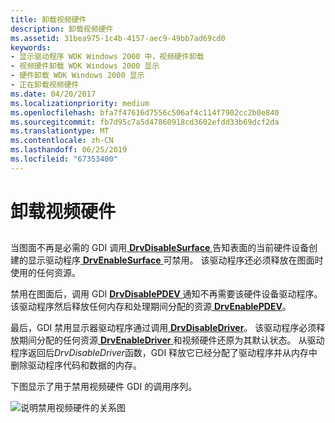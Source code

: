 ```yaml
---
title: 卸载视频硬件
description: 卸载视频硬件
ms.assetid: 31bea975-1c4b-4157-aec9-49bb7ad69cd0
keywords:
- 显示驱动程序 WDK Windows 2000 中，视频硬件卸载
- 视频硬件卸载 WDK Windows 2000 显示
- 硬件卸载 WDK Windows 2000 显示
- 正在卸载视频硬件
ms.date: 04/20/2017
ms.localizationpriority: medium
ms.openlocfilehash: bfa7f47616d7556c506af4c114f7902cc2b0e840
ms.sourcegitcommit: fb7d95c7a5d47860918cd3602efdd33b69dcf2da
ms.translationtype: MT
ms.contentlocale: zh-CN
ms.lasthandoff: 06/25/2019
ms.locfileid: "67353400"
---
```

# <a name="unloading-video-hardware"></a>卸载视频硬件


## <span id="ddk_unloading_video_hardware_gg"></span><span id="DDK_UNLOADING_VIDEO_HARDWARE_GG"></span>


当图面不再是必需的 GDI 调用[ **DrvDisableSurface** ](https://docs.microsoft.com/windows/desktop/api/winddi/nf-winddi-drvdisablesurface)告知表面的当前硬件设备创建的显示驱动程序[ **DrvEnableSurface** ](https://docs.microsoft.com/windows/desktop/api/winddi/nf-winddi-drvenablesurface)可禁用。 该驱动程序还必须释放在图面时使用的任何资源。

禁用在图面后，调用 GDI [ **DrvDisablePDEV** ](https://docs.microsoft.com/windows/desktop/api/winddi/nf-winddi-drvdisablepdev)通知不再需要该硬件设备驱动程序。 该驱动程序然后释放任何内存和处理期间分配的资源[ **DrvEnablePDEV**](https://docs.microsoft.com/windows/desktop/api/winddi/nf-winddi-drvenablepdev)。

最后，GDI 禁用显示器驱动程序通过调用[ **DrvDisableDriver**](https://docs.microsoft.com/windows/desktop/api/winddi/nf-winddi-drvdisabledriver)。 该驱动程序必须释放期间分配的任何资源[ **DrvEnableDriver** ](https://docs.microsoft.com/windows/desktop/api/winddi/nf-winddi-drvenabledriver)和视频硬件还原为其默认状态。 从驱动程序返回后*DrvDisableDriver*函数，GDI 释放它已经分配了驱动程序并从内存中删除驱动程序代码和数据的内存。

下图显示了用于禁用视频硬件 GDI 的调用序列。

![说明禁用视频硬件的关系图](images/202-02.png)

 

 





